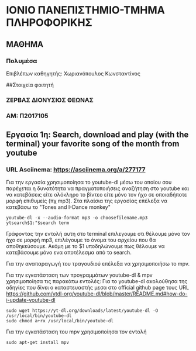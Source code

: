# ΙΟΝΙΟ ΠΑΝΕΠΙΣΤΗΜΙΟ-ΤΜΗΜΑ ΠΛΗΡΟΦΟΡΙΚΗΣ 
## ΜΑΘΗΜΑ
### Πολυμέσα  
Επιβλέπων καθηγητής: Χωριανόπουλος Κωνσταντίνος 

##Στοιχεία φοιτητή
### ΖΕΡΒΑΣ ΔΙΟΝΥΣΙΟΣ ΘΕΩΝΑΣ
### ΑΜ: Π2017105

## Εργασία 1η: Search, download and play (with the terminal) your favorite song of the month from youtube

### URL Asciinema: https://asciinema.org/a/277177
Για την εργασία χρησιμοποίησα το youtube-dl μέσω του οποίου σου παρέχεται η δυνατότητα να πραγματοποιήσεις αναζήτηση στο youtube και να κατεβάσεις είτε ολόκληρο το βίντεο είτε μόνο τον ήχο σε οποιαδήποτε μορφή επιθυμείς (πχ mp3). Στα πλαίσια της εργασίας επέλεξα να κατεβάσω το "Tones and I-Dance monkey"

```
youtube-dl -x --audio-format mp3 -o choosefilename.mp3 ytsearch$1:"$search term
```

Γράφοντας την εντολή αυτη στο terminal επιλεγουμε οτι θέλουμε μόνο τον ήχο σε μορφή mp3, επιλέγουμε το όνομα του αρχείου που θα αποθηκεύσουμε. Ακόμη με το $1 υποδηλώνουμε πως θέλουμε να κατεβάσουμε μόνο ενα αποτέλεσμα από το search.

Για την αναπαραγωγή του τραγουδιού επέλεξα να χρησιμοποιήσω το mpv. 

Για την εγκατάσταση των προγραμμάτων youtube-dl & mpv χρησιμοποίησα τις παρακάτω εντολές:
Για το youtube-dl ακολούθησα της οδηγίες που δίνει ο καταστευαστής μεσα στο official github page τους 
URL https://github.com/ytdl-org/youtube-dl/blob/master/README.md#how-do-i-update-youtube-dl

```
sudo wget https://yt-dl.org/downloads/latest/youtube-dl -O /usr/local/bin/youtube-dl
sudo chmod a+rx /usr/local/bin/youtube-dl
```
Για την εγκατάσταση του mpv χρησιμοποίησα τον εντολή 

```
sudo apt-get install mpv
```
